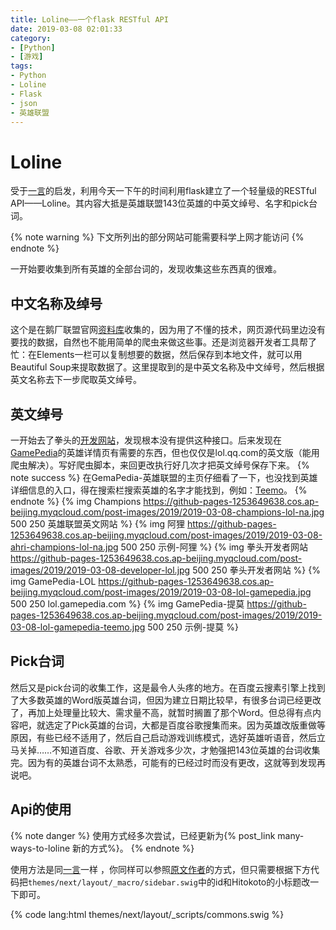 ```yaml
---
title: Loline——一个flask RESTful API
date: 2019-03-08 02:01:33
category:
- [Python]
- [游戏]
tags:
- Python
- Loline
- Flask
- json
- 英雄联盟
---
```


# Loline

受于[一言](https://hitokoto.cn)的启发，利用今天一下午的时间利用flask建立了一个轻量级的RESTful API——Loline。其内容大抵是英雄联盟143位英雄的中英文绰号、名字和pick台词。

<!-- more -->

{% note warning %}
下文所列出的部分网站可能需要科学上网才能访问
{% endnote %}

一开始要收集到所有英雄的全部台词的，发现收集这些东西真的很难。

## 中文名称及绰号

这个是在鹅厂联盟官网[资料库](https://lol.qq.com/data/info-heros.shtml)收集的，因为用了不懂的技术，网页源代码里边没有要找的数据，自然也不能用简单的爬虫来做这些事。还是浏览器开发者工具帮了忙：在Elements一栏可以复制想要的数据，然后保存到本地文件，就可以用Beautiful Soup来提取数据了。这里提取到的是中英文名称及中文绰号，然后根据英文名称去下一步爬取英文绰号。

## 英文绰号
一开始去了拳头的[开发网站](https://developer.riotgames.com/)，发现根本没有提供这种接口。后来发现在[GamePedia](https://lol.gamepedia.com/)的英雄详情页有需要的东西，但也仅仅是lol.qq.com的英文版（能用爬虫解决）。写好爬虫脚本，来回更改执行好几次才把英文绰号保存下来。
{% note success %}
在GemaPedia-英雄联盟的主页仔细看了一下，也没找到英雄详细信息的入口，得在搜索栏搜索英雄的名字才能找到，例如：[Teemo](https://lol.gamepedia.com/Teemo)。
{% endnote %}
{% img Champions https://github-pages-1253649638.cos.ap-beijing.myqcloud.com/post-images/2019/2019-03-08-champions-lol-na.jpg 500 250 英雄联盟英文网站 %}
{% img 阿狸 https://github-pages-1253649638.cos.ap-beijing.myqcloud.com/post-images/2019/2019-03-08-ahri-champions-lol-na.jpg 500 250 示例-阿狸 %}
{% img 拳头开发者网站 https://github-pages-1253649638.cos.ap-beijing.myqcloud.com/post-images/2019/2019-03-08-developer-lol.jpg 500 250 拳头开发者网站 %}
{% img GamePedia-LOL https://github-pages-1253649638.cos.ap-beijing.myqcloud.com/post-images/2019/2019-03-08-lol-gamepedia.jpg 500 250 lol.gamepedia.com %}
{% img GamePedia-提莫 https://github-pages-1253649638.cos.ap-beijing.myqcloud.com/post-images/2019/2019-03-08-lol-gamepedia-teemo.jpg 500 250 示例-提莫 %}

## Pick台词

然后又是pick台词的收集工作，这是最令人头疼的地方。在百度云搜素引擎上找到了大多数英雄的Word版英雄台词，但因为建立日期比较早，有很多台词已经更改了，再加上处理量比较大、需求量不高，就暂时搁置了那个Word。但总得有点内容吧，就选定了Pick英雄的台词，大都是百度谷歌搜集而来。因为英雄改版重做等原因，有些已经不适用了，然后自己启动游戏训练模式，选好英雄听语音，然后立马关掉……不知道百度、谷歌、开关游戏多少次，才勉强把143位英雄的台词收集完。因为有的英雄台词不太熟悉，可能有的已经过时而没有更改，这就等到发现再说吧。

## Api的使用

{% note danger %}
使用方式经多次尝试，已经更新为{% post_link many-ways-to-loline 新的方式%}。
{% endnote %}

使用方法是同[一言](/2019/03/05/start-hexo/#一言)一样 ，你同样可以参照[原文作者](https://ouuan.github.io/hexo博客搭建指北/#一言（ヒトコト）)的方式，但只需要根据下方代码把`themes/next/layout/_macro/sidebar.swig`中的id和Hitokoto的小标题改一下即可。

{% code lang:html themes/next/layout/_scripts/commons.swig %}
<script type="text/javascript">
	$.get('http://149.129.113.178:5000/', function (data) {
    console.log('----------------------------------------')
    console.log(data)
		$('#loline-content').css('display', '').text(data.words);
		$('#loline-from').css('display', '').text('——' + data.title_zh+' '+data.name_zh);
	});
{% endcode %}

## 代码

收集数据的时候也写了不少的代码，但保存下来数据之后其中大多数已经没有用了，所以这里只贴出来了Flask的代码。需要请邮件联系获取 :smile:

{% code lang:python %}
#! py -3
# -*- coding: utf-8 -*-

import json
import random
from util import load_champions
from flask import Flask, jsonify, abort, make_response, request

# http://www.pythondoc.com/flask-restful/first.html
app = Flask(__name__)
app.config['JSON_AS_ASCII'] = False
champions = load_champions("data/champions.json")

@app.route('/', methods=['GET'])
def index():
    id_ = random.randint(1, len(champions))
    print(id_)
    champion = list(filter(lambda t: t['id'] == id_, champions))
    return jsonify(champion[0])

def after_requests(response):
    response.headers['Access-Control-Allow-Origin'] = '*'
    response.headers['Access-Control-Allow-Methods'] = 'GET'
    response.headers['Access-Control-Allow-Headers'] = 'Content-Type,Authorization'
    return response

@app.errorhandler(404)
def not_found(error):
    return make_response(jsonify({'error': 'Not Found'}), 404)

if __name__ == '__main__':
    app.after_request(after_requests)
    app.run(debug=True)

{% endcode %}
